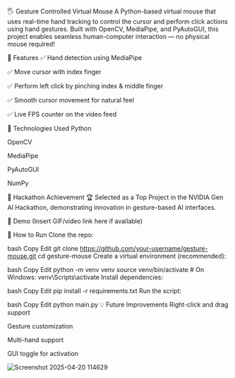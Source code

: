 🖐️ Gesture Controlled Virtual Mouse
A Python-based virtual mouse that uses real-time hand tracking to control the cursor and perform click actions using hand gestures. Built with OpenCV, MediaPipe, and PyAutoGUI, this project enables seamless human-computer interaction — no physical mouse required!

🔧 Features
✅ Hand detection using MediaPipe

✅ Move cursor with index finger

✅ Perform left click by pinching index & middle finger

✅ Smooth cursor movement for natural feel

✅ Live FPS counter on the video feed

🧠 Technologies Used
Python

OpenCV

MediaPipe

PyAutoGUI

NumPy

🚀 Hackathon Achievement
🏆 Selected as a Top Project in the NVIDIA Gen AI Hackathon, demonstrating innovation in gesture-based AI interfaces.

📸 Demo
(Insert GIF/video link here if available)

📂 How to Run
Clone the repo:

bash
Copy
Edit
git clone https://github.com/your-username/gesture-mouse.git
cd gesture-mouse
Create a virtual environment (recommended):

bash
Copy
Edit
python -m venv venv
source venv/bin/activate  # On Windows: venv\Scripts\activate
Install dependencies:

bash
Copy
Edit
pip install -r requirements.txt
Run the script:

bash
Copy
Edit
python main.py
💡 Future Improvements
Right-click and drag support

Gesture customization

Multi-hand support

GUI toggle for activation

![Screenshot 2025-04-20 114629](https://github.com/user-attachments/assets/5bdb96d8-e3ea-4831-a121-21dd8cf52888)
